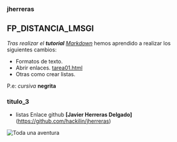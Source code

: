 ### jherreras
## FP_DISTANCIA_LMSGI
_Tras realizar el **tutorial** [Markdown](http://www.markdowntutorial.com/)_ hemos aprendido a realizar los siguientes cambios:
* Formatos de texto.
* Abrir enlaces. [tarea01.html](https://raw.githack.com/hackilin/jherreras/master/tarea01.html) 
* Otras como crear listas.

P.e:
_cursiva_ **negrita** 
### titulo_3
* listas
Enlace github **[Javier Herreras Delgado]**(https://github.com/hackilin/jherreras)

![Toda una aventura](https://github.com/hackilin/jherreras/blob/master/jones.jpg)
